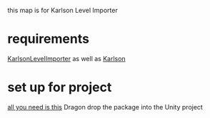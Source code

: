 
this map is for Karlson Level Importer
# requirements
[KarlsonLevelImporter](https://github.com/Jor02/KarlsonLevelImporter)
as well as [Karlson](https://danidev.itch.io/karlson)
# set up for project
[all you need is this](https://github.com/Jor02/KarlsonLevelImporter/releases/download/v1.0/KarlsonLevelTools.unitypackage)
Dragon drop the package into the Unity project
